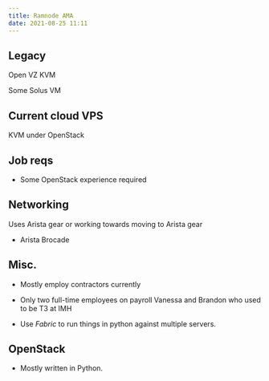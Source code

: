 ```yaml
---
title: Ramnode AMA
date: 2021-08-25 11:11
---
```


## Legacy

Open VZ
KVM

Some Solus VM

## Current cloud VPS

KVM under OpenStack


## Job reqs

* Some OpenStack experience required

## Networking

Uses Arista gear or working towards moving to Arista gear
* Arista Brocade

## Misc.

* Mostly employ contractors currently
* Only two full-time employees on payroll Vanessa and Brandon who used to be T3 at
	IMH

* Use _Fabric_ to run things in python against multiple servers.

## OpenStack

* Mostly written in Python.



